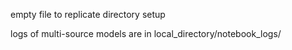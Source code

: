 empty file to replicate directory setup 


logs of multi-source models are in local_directory/notebook_logs/
